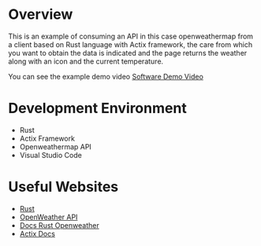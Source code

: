 # Overview
This is an example of consuming an API in this case openweathermap from a client based on Rust language with Actix framework, the care from which you want to obtain the data is indicated and the page returns the weather along with an icon and the current temperature.

You can see the example demo video
[Software Demo Video](https://youtu.be/XIeNSlzBfBM)

# Development Environment

* Rust
* Actix Framework
* Openweathermap API
* Visual Studio Code

# Useful Websites

* [Rust](https://doc.rust-lang.org/)
* [OpenWeather API](https://openweathermap.org/)
* [Docs Rust Openweather](https://docs.rs/openweathermap_client/)
* [Actix Docs](https://actix.rs/)
